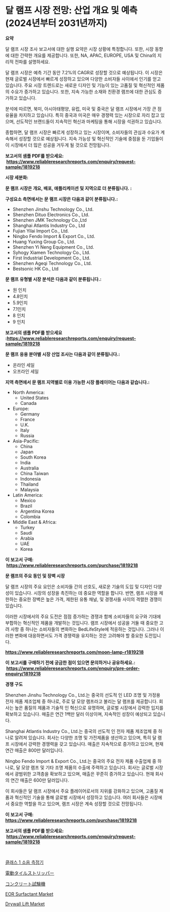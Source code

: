 <p><h1>달 램프 시장 전망: 산업 개요 및 예측 (2024년부터 2031년까지)</h1></p><p><strong>요약</strong></p>
<p><p>달 램프 시장 조사 보고서에 대한 실행 요약은 시장 상황에 특정합니다. 또한, 시장 동향에 대한 간략한 개요를 제공합니다. 또한, NA, APAC, EUROPE, USA 및 China의 지리적 전파를 설명하세요.</p><p>달 램프 시장은 예측 기간 동안 7.2%의 CAGR로 성장할 것으로 예상됩니다. 이 시장은 현재 글로벌 시장에서 빠르게 성장하고 있으며 다양한 소비자들 사이에서 인기를 얻고 있습니다. 주요 시장 트렌드로는 새로운 디자인 및 기능이 있는 고품질 및 혁신적인 제품의 수요가 증가하고 있습니다. 또한, 지속 가능한 소재와 친환경 램프에 대한 관심도 증가하고 있습니다.</p><p>분석에 따르면, 북미, 아시아태평양, 유럽, 미국 및 중국은 달 램프 시장에서 가장 큰 점유율을 차지하고 있습니다. 특히 중국과 미국은 매우 경쟁력 있는 시장으로 자리 잡고 있으며, 선도적인 브랜드들이 지속적인 혁신과 마케팅을 통해 시장을 석권하고 있습니다.</p><p>종합하면, 달 램프 시장은 빠르게 성장하고 있는 시장이며, 소비자들의 관심과 수요가 계속해서 성장할 것으로 예상됩니다. 지속 가능성 및 혁신적인 기술에 중점을 둔 기업들이 이 시장에서 더 많은 성공을 거두게 될 것으로 전망됩니다.</p></p>
<p><strong>보고서의 샘플 PDF를 받으세요: &nbsp;<a href="https://www.reliableresearchreports.com/enquiry/request-sample/1819218">https://www.reliableresearchreports.com/enquiry/request-sample/1819218</a></strong></p>
<p><strong>시장 세분화:</strong></p>
<p><strong> 문 램프 시장은 개요, 배포, 애플리케이션 및 지역으로 더 분류됩니다. :</strong></p>
<p><strong>구성요소 측면에서는 문 램프 시장은 다음과 같이 분류됩니다.:</strong></p>
<p><ul><li>Shenzhen Jinshu Technology Co., Ltd.</li><li>Shenzhen Dituo Electronics Co., Ltd.</li><li>Shenzhen JMK Technology Co.,Ltd</li><li>Shanghai Atlantis Industry Co., Ltd</li><li>Fujian Yilai Import Co., Ltd.</li><li>Ningbo Fendo Import & Export Co., Ltd.</li><li>Huang Yuxing Group Co., Ltd.</li><li>Shenzhen Yi Neng Equipment Co., Ltd.</li><li>Syhogy Xiamen Technology Co., Ltd.</li><li>First Industrial Development Co., Ltd.</li><li>Shenzhen Ageqi Technology Co., Ltd.</li><li>Bestsonic HK Co., Ltd</li></ul></p>
<p><strong> 문 램프 유형별 시장 분석은 다음과 같이 분류됩니다.:</strong></p>
<p><ul><li>원 인치</li><li>4.8인치</li><li>5.9인치</li><li>7.1인치</li><li>8 인치</li><li>9 인치</li></ul></p>
<p><strong>보고서의 샘플 PDF를 받으세요 :<a href="https://www.reliableresearchreports.com/enquiry/request-sample/1819218">https://www.reliableresearchreports.com/enquiry/request-sample/1819218</a></strong></p>
<p><strong> 문 램프 응용 분야별 시장 산업 조사는 다음과 같이 분류됩니다.:</strong></p>
<p><ul><li>온라인 세일</li><li>오프라인 세일</li></ul></p>
<p><strong>지역 측면에서 문 램프 지역별로 이용 가능한 시장 플레이어는 다음과 같습니다.:</strong></p>
<p><ul>
    <li>
        North America:
        <ul>
            <li>United States</li>
            <li>Canada</li>
        </ul>
    </li>
    <li>
        Europe:
        <ul>
            <li>Germany</li>
            <li>France</li>
            <li>U.K.</li>
            <li>Italy</li>
            <li>Russia</li>
        </ul>
    </li>
    <li>
        Asia-Pacific:
        <ul>
            <li>China</li>
            <li>Japan</li>
            <li>South Korea</li>
            <li>India</li>
            <li>Australia</li>
            <li>China Taiwan</li>
            <li>Indonesia</li>
            <li>Thailand</li>
            <li>Malaysia</li>
        </ul>
    </li>
    <li>
        Latin America:
        <ul>
            <li>Mexico</li>
            <li>Brazil</li>
            <li>Argentina Korea</li>
            <li>Colombia</li>
        </ul>
    </li>
    <li>
        Middle East & Africa:
        <ul>
            <li>Turkey</li>
            <li>Saudi</li>
            <li>Arabia</li>
            <li>UAE</li>
            <li>Korea</li>
        </ul>
    </li>
    </ul></p>
<p><strong>이 보고서 구매: &nbsp;<a href="https://www.reliableresearchreports.com/purchase/1819218">https://www.reliableresearchreports.com/purchase/1819218</a></strong></p>
<p><strong>문 램프의 주요 동인 및 장벽 시장</strong></p>
<p><p>달 램프 시장의 주요 요인은 소비자들 간의 선호도, 새로운 기술의 도입 및 디자인 다양성이 있습니다. 시장의 성장을 촉진하는 데 중요한 역할을 합니다. 반면, 램프 시장을 제한하는 중요한 장벽은 높은 가격, 제한된 유통 채널, 및 경쟁사들 사이의 격렬한 경쟁이 있습니다.</p><p>이러한 시장에서의 주요 도전은 점점 증가하는 경쟁과 함께 소비자들의 요구와 기대에 부합하는 혁신적인 제품을 개발하는 것입니다. 램프 시장에서 성공을 거둘 때 중요한 고려 사항 중 하나는 소비자들의 변화하는 BedLifeStyle에 적응하는 것입니다. 그러나 이러한 변화에 대응하면서도 가격 경쟁력을 유지하는 것은 고려해야 할 중요한 도전입니다.</p></p>
<p><strong><a href="https://www.reliableresearchreports.com/moon-lamp-r1819218">https://www.reliableresearchreports.com/moon-lamp-r1819218</a></strong></p>
<p><strong>이 보고서를 구매하기 전에 궁금한 점이 있으면 문의하거나 공유하세요.: &nbsp;<a href="https://www.reliableresearchreports.com/enquiry/pre-order-enquiry/1819218">https://www.reliableresearchreports.com/enquiry/pre-order-enquiry/1819218</a></strong></p>
<p><strong>경쟁 구도</strong></p>
<p><p>Shenzhen Jinshu Technology Co., Ltd.는 중국의 선도적 인 LED 조명 및 가정용 전자 제품 제조업체 중 하나로, 주로 달 모양 램프라고 불리는 달 램프를 제공합니다. 회사는 높은 품질의 제품과 기술적 인 혁신으로 유명하며, 글로벌 시장에서 강력한 입지를 확보하고 있습니다. 매출은 연간 1백만 달러 이상이며, 지속적인 성장이 예상되고 있습니다.</p><p>Shanghai Atlantis Industry Co., Ltd.는 중국의 선도적 인 전자 제품 제조업체 중 하나로 알려져 있습니다. 회사는 다양한 조명 및 가전제품을 생산하고 있으며, 특히 달 램프 시장에서 강력한 경쟁력을 갖고 있습니다. 매출은 지속적으로 증가하고 있으며, 현재 연간 매출은 800만 달러입니다.</p><p>Ningbo Fendo Import & Export Co., Ltd.는 중국의 주요 전자 제품 수출업체 중 하나로, 달 모양 램프 및 기타 조명 제품의 수출에 주력하고 있습니다. 회사는 글로벌 시장에서 광범위한 고객층을 확보하고 있으며, 매출은 꾸준히 증가하고 있습니다. 현재 회사의 연간 매출은 600만 달러입니다.</p><p>이 회사들은 달 램프 시장에서 주요 플레이어로서의 지위를 강화하고 있으며, 고품질 제품과 혁신적인 기술을 통해 글로벌 시장에서 성장하고 있습니다. 여러 회사들은 시장에서 중요한 역할을 하고 있으며, 램프 시장은 계속 성장할 것으로 전망됩니다.</p></p>
<p><strong>이 보고서 구매: &nbsp; <a href="https://www.reliableresearchreports.com/purchase/1819218">https://www.reliableresearchreports.com/purchase/1819218</a></strong></p>
<p><strong>보고서의 샘플 PDF를 받으세요: &nbsp;<a href="https://www.reliableresearchreports.com/enquiry/request-sample/1819218">https://www.reliableresearchreports.com/enquiry/request-sample/1819218</a></strong><strong></strong></p>
<p>&nbsp;</p>
<p><p><a href="https://medium.com/@sybleferry/1%EA%B8%89-%EC%86%8C%EB%A6%AC-%EB%A0%88%EB%B2%A8-%EB%AF%B8%ED%84%B0-%EC%8B%9C%EC%9E%A5-%EA%B7%9C%EB%AA%A8-%EC%8B%9C%EC%9E%A5-%EC%A0%84%EB%A7%9D-%EB%B0%8F-%EC%8B%9C%EC%9E%A5-%EC%98%88%EC%B8%A1-2024%EB%85%84%EC%97%90%EC%84%9C-2031%EB%85%84%EA%B9%8C%EC%A7%80-6020ecc9a31b">클래스 1 소음 측정기</a></p><p><a href="https://github.com/pepo3k/Market-Research-Report-List-1/blob/main/429835332430.md">電動タイルストリッパー</a></p><p><a href="https://github.com/vhemk0794148/Market-Research-Report-List-1/blob/main/996729932429.md">コンクリート試験機</a></p><p><a href="https://issuu.com/reportprime-2/docs/eor-surfactant-market-size-2030.pptx">EOR Surfactant Market</a></p><p><a href="https://github.com/joannesouthgate/Market-Research-Report-List-2/blob/main/drywall-lift-market.md">Drywall Lift Market</a></p></p>